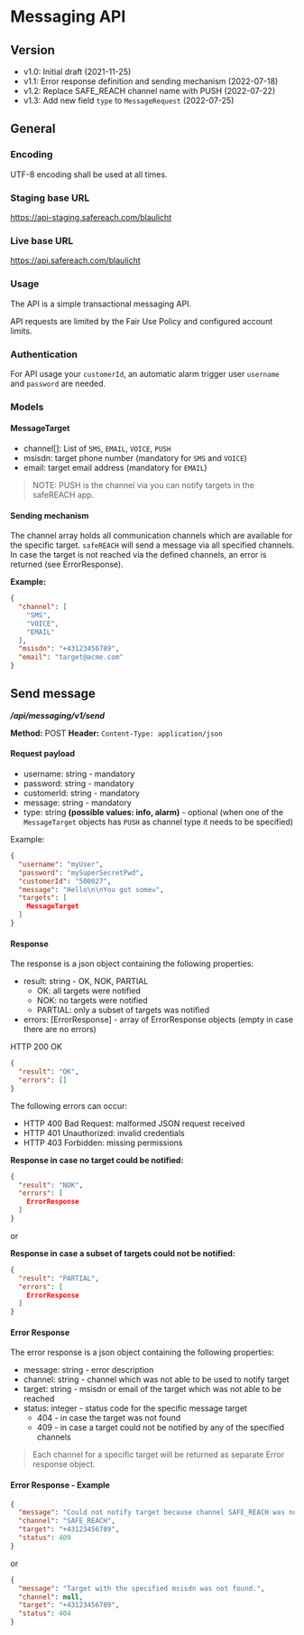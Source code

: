 # Messaging API

## Version

- v1.0: Initial draft (2021-11-25)
- v1.1: Error response definition and sending mechanism (2022-07-18)
- v1.2: Replace SAFE_REACH channel name with PUSH (2022-07-22)
- v1.3: Add new field `type` to `MessageRequest` (2022-07-25)

## General

### Encoding

UTF-8 encoding shall be used at all times.

### Staging base URL

https://api-staging.safereach.com/blaulicht

### Live base URL

https://api.safereach.com/blaulicht

### Usage

The API is a simple transactional messaging API.

API requests are limited by the Fair Use Policy and configured account limits.

### Authentication

For API usage your `customerId`, an automatic alarm trigger user `username` and `password` are needed.

### Models

#### MessageTarget

- channel[]: List of `SMS`, `EMAIL`, `VOICE`, `PUSH`
- msisdn: target phone number (mandatory for `SMS` and `VOICE`)
- email: target email address (mandatory for `EMAIL`)

> NOTE: PUSH is the channel via you can notify targets in the safeREACH app.

#### Sending mechanism

The channel array holds all communication channels which are available for the specific target. `safeREACH` will
send a message via all specified channels. In case the target is not reached via the defined channels, an error
is returned (see ErrorResponse).

**Example:**

```json
{
  "channel": [
    "SMS",
    "VOICE",
    "EMAIL"
  ],
  "msisdn": "+43123456789",
  "email": "target@acme.com"
}
```

## Send message

_**/api/messaging/v1/send**_

**Method:** POST
**Header:** `Content-Type: application/json`

#### Request payload

- username: string - mandatory
- password: string - mandatory
- customerId: string - mandatory
- message: string - mandatory
- type: string **(possible values: info, alarm)** - optional (when one of the `MessageTarget` objects has `PUSH` as channel type it
needs to be specified)

Example:

```json
{
  "username": "myUser",
  "password": "mySuperSecretPwd",
  "customerId": "500027",
  "message": "Hello\n\nYou got some✉️",
  "targets": [
    MessageTarget
  ]
}
```

#### Response

The response is a json object containing the following properties:

- result: string - OK, NOK, PARTIAL
  - OK: all targets were notified
  - NOK: no targets were notified
  - PARTIAL: only a subset of targets was notified
- errors: [ErrorResponse] - array of ErrorResponse objects (empty in case there are no errors)

HTTP 200 OK

```json
{
  "result": "OK",
  "errors": []
}
```

The following errors can occur:

- HTTP 400 Bad Request: malformed JSON request received
- HTTP 401 Unauthorized: invalid credentials
- HTTP 403 Forbidden: missing permissions

**Response in case no target could be notified:**
```json
{
  "result": "NOK",
  "errors": [
    ErrorResponse
  ]
}
```

or

**Response in case a subset of targets could not be notified:**
```json
{
  "result": "PARTIAL",
  "errors": [
    ErrorResponse
  ]
}
```

#### Error Response

The error response is a json object containing the following properties:

- message: string - error description
- channel: string - channel which was not able to be used to notify target
- target: string - msisdn or email of the target which was not able to be reached
- status: integer - status code for the specific message target
  - 404 - in case the target was not found
  - 409 - in case a target could not be notified by any of the specified channels

> Each channel for a specific target will be returned as separate Error response object.

#### Error Response - Example

```json
{
  "message": "Could not notify target because channel SAFE_REACH was not defined for msisdn.",
  "channel": "SAFE_REACH",
  "target": "+43123456789",
  "status": 409
}
```

or 

```json
{
  "message": "Target with the specified msisdn was not found.",
  "channel": null,
  "target": "+43123456789",
  "status": 404
}
```
